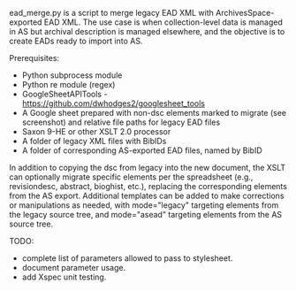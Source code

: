 ead_merge.py is a script to merge legacy EAD XML with ArchivesSpace-exported EAD XML. The use case is when collection-level data is managed in AS but archival description is managed elsewhere, and the objective is to create EADs ready to import into AS. 

Prerequisites: 
 * Python subprocess module
 * Python re module (regex)
 * GoogleSheetAPITools - https://github.com/dwhodges2/googlesheet_tools
 * A Google sheet prepared with non-dsc elements marked to migrate (see screenshot) and relative file paths for legacy EAD files
 * Saxon 9-HE or other XSLT 2.0 processor
 * A folder of legacy XML files with BibIDs
 * A folder of corresponding AS-exported EAD files, named by BibID

In addition to copying the dsc from legacy into the new document, the XSLT can optionally migrate specific elements per the spreadsheet (e.g., revisiondesc, abstract, bioghist, etc.), replacing the corresponding elements from the AS export. Additional templates can be added to make corrections or manipulations as needed, with mode="legacy" targeting elements from the legacy source tree, and mode="asead" targeting elements from the AS source tree. 

TODO: 
 * complete list of parameters allowed to pass to stylesheet.
 * document parameter usage.
 * add Xspec unit testing.
